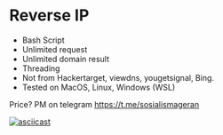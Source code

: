 # Reverse IP

- Bash Script
- Unlimited request
- Unlimited domain result
- Threading
- Not from Hackertarget, viewdns, yougetsignal, Bing.
- Tested on MacOS, Linux, Windows (WSL)


Price? PM on telegram https://t.me/sosialismageran

[![asciicast](https://asciinema.org/a/417821.svg)](https://asciinema.org/a/417821)
